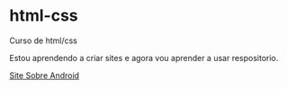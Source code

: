 # html-css
 Curso de html/css

 Estou aprendendo a criar sites e agora vou aprender a usar respositorio.   

 <a href="https://julmarqs.github.io/html-css/desafio02/android.html">Site Sobre Android</a>
